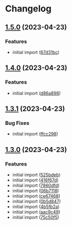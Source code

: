 # Changelog

## [1.5.0](https://github.com/fercascue/sample-release/compare/v1.4.0...v1.5.0) (2023-04-23)


### Features

* initial import ([67d31bc](https://github.com/fercascue/sample-release/commit/67d31bce5fc4bcbb2e323afd995844820be9a7c6))

## [1.4.0](https://github.com/fercascue/sample-release/compare/v1.3.1...v1.4.0) (2023-04-23)


### Features

* initial import ([d86a898](https://github.com/fercascue/sample-release/commit/d86a898305f33aec849e6542d0faa85d43192e8d))

## [1.3.1](https://github.com/fercascue/sample-release/compare/v1.3.0...v1.3.1) (2023-04-23)


### Bug Fixes

* initial import ([ffcc298](https://github.com/fercascue/sample-release/commit/ffcc2980130374823e090c1321a88068c906c3f8))

## [1.3.0](https://github.com/fercascue/sample-release/compare/v1.2.0...v1.3.0) (2023-04-23)


### Features

* initial import ([525bdeb](https://github.com/fercascue/sample-release/commit/525bdebcd9e509755dd74e8d3e95a7442cfd7c5f))
* initial import ([416f67d](https://github.com/fercascue/sample-release/commit/416f67d811866ccab5b855d8aeca6e63699e0bf1))
* initial import ([7860dfd](https://github.com/fercascue/sample-release/commit/7860dfd9b3ac3508e6b2d1d7c1bd276eccf658c1))
* initial import ([06b7118](https://github.com/fercascue/sample-release/commit/06b711899e3af687d08f0187a6fd3c3aa9cb29ec))
* initial import ([ce67468](https://github.com/fercascue/sample-release/commit/ce67468c2337cf6c0cade1b791dcd19633defdac))
* initial import ([0b5d847](https://github.com/fercascue/sample-release/commit/0b5d847c96f41a2230aa095f20335f60adc2d8c3))
* initial import ([4b5fb2a](https://github.com/fercascue/sample-release/commit/4b5fb2a4425f0769192d35eda3cd626b1e8b97f8))
* initial import ([aac9c49](https://github.com/fercascue/sample-release/commit/aac9c49b9e8bd0518cfe7ad4d5b8b444663c50c9))
* initial import ([75c50f5](https://github.com/fercascue/sample-release/commit/75c50f571fce7e4426ec7d55559bf2a7bbda076d))
